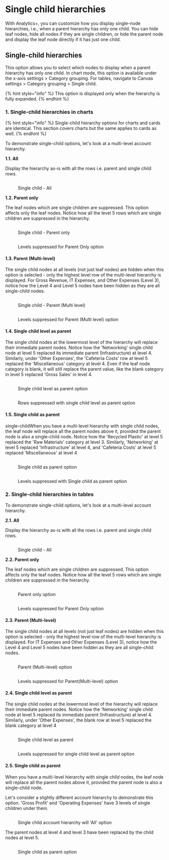 # Single child hierarchies

With Analytics+, you can customize how you display single-node hierarchies, i.e., when a parent hierarchy has only one child. You can hide leaf nodes, hide all nodes if they are single children, or hide the parent node and display the leaf node directly if it has just one child.

## Single-child hierarchies

This option allows you to select which nodes to display when a parent hierarchy has only one child. In chart mode, this option is available under the x-axis settings > Category grouping. For tables, navigate to Canvas settings > Category grouping > Single child.

{% hint style="info" %}
This option is displayed only when the hierarchy is fully expanded.
{% endhint %}

### **1. Single-child hierarchies in charts**

{% hint style="info" %}
Single-child hierarchy options for charts and cards are identical. This section covers charts but the same applies to cards as well.
{% endhint %}

To demonstrate single-child options, let's look at a multi-level account hierarchy.

**1.1. All**

Display the hierarchy as-is with all the rows i.e. parent and single child rows.&#x20;

<figure><img src="../../.gitbook/assets/image (1637).png" alt=""><figcaption><p>Single child - All</p></figcaption></figure>

**1.2. Parent only**

The leaf nodes which are single children are suppressed. This option affects only the leaf nodes. Notice how all the level 5 rows which are single children are suppressed in the hierarchy.&#x20;

<div><figure><img src="../../.gitbook/assets/image (1638).png" alt=""><figcaption><p>Single child - Parent only</p></figcaption></figure> <figure><img src="../../.gitbook/assets/PArent only charts.png" alt=""><figcaption><p>Levels suppressed for Parent Only option</p></figcaption></figure></div>

#### **1.3. Parent (Multi-level)**

The single child nodes at all levels (not just leaf nodes) are hidden when this option is selected - only the highest level row of the multi-level hierarchy is displayed. For Gross Revenue, IT Expenses, and Other Expenses (Level 3), notice how the Level 4 and Level 5 nodes have been hidden as they are all single-child nodes.

<div><figure><img src="../../.gitbook/assets/image (1639).png" alt=""><figcaption><p>Single child - Parent (Multi level)</p></figcaption></figure> <figure><img src="../../.gitbook/assets/Parent multi-level rows suppressed charts.png" alt=""><figcaption><p>Levels suppressed for Parent (Multi level) option</p></figcaption></figure></div>

#### **1.4. Single child level as parent**

The single child nodes at the lowermost level of the hierarchy will replace their immediate parent nodes. Notice how the 'Networking' single child node at level 5 replaced its immediate parent (Infrastructure) at level 4. Similarly, under 'Other Expenses', the 'Cafeteria Costs' row at level 5 replaced the 'Miscellaneous' category at level 4. Even if the leaf node category is blank, it will still replace the parent value, like the blank category in level 5 replaced 'Gross Sales' in level 4.

<div><figure><img src="../../.gitbook/assets/image (1641).png" alt=""><figcaption><p>Single child level as parent option</p></figcaption></figure> <figure><img src="../../.gitbook/assets/child level as parent suppressed row charts.png" alt=""><figcaption><p>Rows suppressed with single child level as parent option</p></figcaption></figure></div>

#### **1.5. Single child as parent**

single-childWhen you have a multi-level hierarchy with single child nodes, the leaf node will replace all the parent nodes above it, provided the parent node is also a single-child nod&#x65;**.** Notice how the 'Recycled Plastic' at level 5 replaced the 'Raw Materials' category at level 3. Similarly, 'Networking' at level 5 replaced 'Infrastructure' at level 4, and 'Cafeteria Costs' at level 5 replaced 'Miscellaneous' at level 4

<div><figure><img src="../../.gitbook/assets/image (1636).png" alt=""><figcaption><p>Single child as parent option</p></figcaption></figure> <figure><img src="../../.gitbook/assets/Single child as parent rows suppressed.png" alt=""><figcaption><p>Levels suppressed with Single child as parent option</p></figcaption></figure></div>

### **2. Single-child hierarchies in tables**

To demonstrate single-child options, let's look at a multi-level account hierarchy.

**2.1. All**

Display the hierarchy as-is with all the rows i.e. parent and single child rows.&#x20;

<figure><img src="../../.gitbook/assets/image (395).png" alt=""><figcaption><p>Single child - All</p></figcaption></figure>

**2.2. Parent only**

The leaf nodes which are single children are suppressed. This option affects only the leaf nodes. Notice how all the level 5 rows which are single children are suppressed in the hierarchy.&#x20;

<div><figure><img src="../../.gitbook/assets/image (396).png" alt=""><figcaption><p>Parent only option</p></figcaption></figure> <figure><img src="../../.gitbook/assets/Rows removed for parent option.png" alt=""><figcaption><p>Levels suppressed for Parent Only option</p></figcaption></figure></div>

#### **2.3. Parent (Multi-level)**

The single child nodes at all levels (not just leaf nodes) are hidden when this option is selected - only the highest level row of the multi-level hierarchy is displayed. For IT Expenses and Other Expenses (Level 3), notice how the Level 4 and Level 5 nodes have been hidden as they are all single-child nodes.

<div><figure><img src="../../.gitbook/assets/image (397).png" alt=""><figcaption><p>Parent (Multi-level) option</p></figcaption></figure> <figure><img src="../../.gitbook/assets/Parent multi-level rows suppressed.png" alt=""><figcaption><p>Levels suppressed for Parent(Multi-level) option</p></figcaption></figure></div>

#### **2.4. Single child level as parent**

The single child nodes at the lowermost level of the hierarchy will replace their immediate parent nodes. Notice how the 'Networking' single child node at level 5 replaced its immediate parent (Infrastructure) at level 4. Similarly, under 'Other Expenses', the blank row at level 5 replaced the blank category at level 4

<div><figure><img src="../../.gitbook/assets/image (398).png" alt=""><figcaption><p>Single child level as parent</p></figcaption></figure> <figure><img src="../../.gitbook/assets/Single child level as parent.png" alt=""><figcaption><p>Levels suppressed for single child level as parent option</p></figcaption></figure></div>

#### **2.5. Single child as parent**

When you have a multi-level hierarchy with single child nodes, the leaf node will replace all the parent nodes above it, provided the parent node is also a single-child nod&#x65;**.**

Let's consider a slightly different account hierarchy to demonstrate this option. 'Gross Profit' and 'Operating Expenses' have 3 levels of single children under them.

<figure><img src="../../.gitbook/assets/image (399).png" alt=""><figcaption><p>Single child account hierarchy will 'All' option</p></figcaption></figure>

The parent nodes at level 4 and level 3 have been replaced by the child nodes at level 5.

<figure><img src="../../.gitbook/assets/image (400).png" alt=""><figcaption><p>Single child as parent option</p></figcaption></figure>
